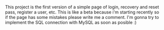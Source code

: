 This project is the first version of a simple page of login, recovery and reset pass, register a user, etc. This is like a beta because i'm starting recently so if the page has some mistakes please write me a comment. I'm gonna try to implement the SQL connection with MySQL as soon as posible :)
